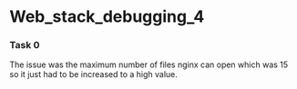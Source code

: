 # Web_stack_debugging_4

### Task 0
The issue was the maximum number of files nginx can open which was 15 so it just had to be increased to a high value.
